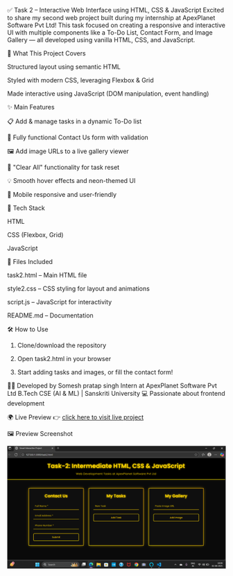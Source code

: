 ✅ Task 2 – Interactive Web Interface using HTML, CSS & JavaScript
Excited to share my second web project built during my internship at ApexPlanet Software Pvt Ltd!
This task focused on creating a responsive and interactive UI with multiple components like a To-Do List, Contact Form, and Image Gallery — all developed using vanilla HTML, CSS, and JavaScript.



🚀 What This Project Covers

Structured layout using semantic HTML

Styled with modern CSS, leveraging Flexbox & Grid

Made interactive using JavaScript (DOM manipulation, event handling)



✨ Main Features

📋 Add & manage tasks in a dynamic To-Do list

📧 Fully functional Contact Us form with validation

🖼 Add image URLs to a live gallery viewer

🧼 "Clear All" functionality for task reset

💡 Smooth hover effects and neon-themed UI

📱 Mobile responsive and user-friendly



🧰 Tech Stack

HTML

CSS (Flexbox, Grid)

JavaScript



📁 Files Included

task2.html – Main HTML file

style2.css – CSS styling for layout and animations

script.js – JavaScript for interactivity

README.md – Documentation



🛠 How to Use

1. Clone/download the repository

2. Open task2.html in your browser

3. Start adding tasks and images, or fill the contact form!



👨‍💻 Developed by
Somesh pratap singh
Intern at ApexPlanet Software Pvt Ltd
B.Tech CSE (AI & ML) | Sanskriti University
💻 Passionate about frontend development



🌍 Live Preview
👉 [click here to visit live project](http://127.0.0.1:3000/task2.html)

🖼 Preview Screenshot

![alt text](<Screenshot 2025-08-02 100919-1.png>)

